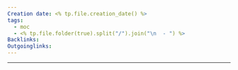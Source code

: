 ```yaml
---
Creation date: <% tp.file.creation_date() %>
tags:
  - moc
  - <% tp.file.folder(true).split("/").join("\n  - ") %>
Backlinks:
Outgoinglinks:
---
```

---
